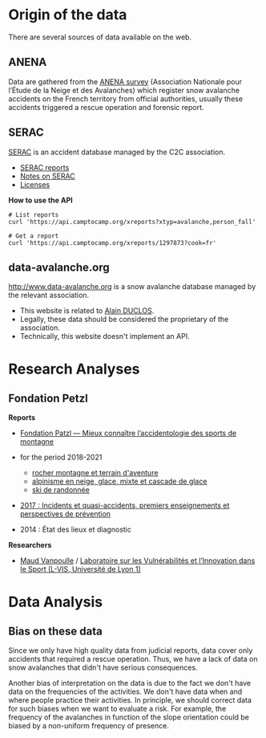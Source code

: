 # Origin of the data

There are several sources of data available on the web.

## ANENA

Data are gathered from the [ANENA survey](https://www.anena.org/5041-bilan-des-accidents.htm)
(Association Nationale pour l’Étude de la Neige et des Avalanches) which register snow avalanche
accidents on the French territory from official authorities, usually these accidents triggered a
rescue operation and forensic report.

## SERAC

[SERAC](https://www.camptocamp.org/serac) is an accident database managed by the C2C association.

* [SERAC reports](https://www.camptocamp.org/xreports)
* [Notes on SERAC](https://www.camptocamp.org/articles/697210/fr/base-serac-de-recits-d-incidents-et-accidents)
* [Licenses](https://www.camptocamp.org/articles/106728/fr/licences-des-contenus)

**How to use the API**
```
# List reports
curl 'https://api.camptocamp.org/xreports?xtyp=avalanche,person_fall'

# Get a report
curl 'https://api.camptocamp.org/xreports/1297873?cook=fr'
```

## data-avalanche.org

http://www.data-avalanche.org is a snow avalanche database managed by the relevant association.

* This website is related to [Alain DUCLOS](http://duclos.transmontagne.pagesperso-orange.fr).
* Legally, these data should be considered the proprietary of the association.
* Technically, this website doesn't implement an API.

# Research Analyses

## Fondation Petzl

**Reports**
* [Fondation Patzl — Mieux connaître l’accidentologie des sports de montagne](https://www.petzl.com/fondation/s/accidentologie-des-sports-de-montagne?language=fr)

* for the period 2018-2021
  * [rocher montagne et terrain d'aventure](https://petzl.my.salesforce.com/sfc/p/20000000HrHq/a/68000000D8tZ/aJtbKCJ1So3iXqhPvOrVJS.yFOvpdAfhdHJKaRnm65k)
  * [alpinisme en neige, glace, mixte et cascade de glace](https://petzl.my.salesforce.com/sfc/p/20000000HrHq/a/68000000DBFh/sZHZ7SHgqcOZS4WVTXk_Q8BwTYEmCzsRrkg.H3hEB0U)
  * [ski de randonnée](https://petzl.my.salesforce.com/sfc/p/20000000HrHq/a/68000000DQgE/sK0fpZujo5SOgvo4JDcjcdoTSLc0SR1jtAgIm6KFmGE)
* [2017 : Incidents et quasi-accidents, premiers enseignements et perspectives de prévention](https://petzl.my.salesforce.com/sfc/p/#20000000HrHq/a/68000000D8tj/.trH2IeeEln95olag7tck66umXZduJRvGysPtUKcbHo)
* 2014 : État des lieux et diagnostic

**Researchers**
* [Maud Vanpoulle](http://l-vis.univ-lyon1.fr/staff/maud-vanpoulle) /
  [Laboratoire sur les Vulnérabilités et l’Innovation dans le Sport (L-VIS, Université de Lyon 1)](http://l-vis.univ-lyon1.fr)

# Data Analysis

## Bias on these data

Since we only have high quality data from judicial reports, data cover only accidents that required
a rescue operation.  Thus, we have a lack of data on snow avalanches that didn't have serious
consequences.

Another bias of interpretation on the data is due to the fact we don't have data on the frequencies
of the activities.  We don't have data when and where people practice their activities.  In
principle, we should correct data for such biases when we want to evaluate a risk.  For example, the
frequency of the avalanches in function of the slope orientation could be biased by a non-uniform
frequency of presence.

